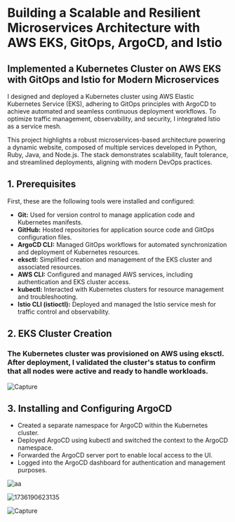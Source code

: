# Building a Scalable and Resilient Microservices Architecture with AWS EKS, GitOps, ArgoCD, and Istio
## **Implemented a Kubernetes Cluster on AWS EKS with GitOps and Istio for Modern Microservices**

I designed and deployed a Kubernetes cluster using AWS Elastic Kubernetes Service (EKS), adhering to GitOps principles with ArgoCD to achieve automated and seamless continuous deployment workflows. To optimize traffic management, observability, and security, I integrated Istio as a service mesh.

This project highlights a robust microservices-based architecture powering a dynamic website, composed of multiple services developed in Python, Ruby, Java, and Node.js. The stack demonstrates scalability, fault tolerance, and streamlined deployments, aligning with modern DevOps practices.

## **1. Prerequisites**

First, these are the following tools were installed and configured:  
- **Git:** Used for version control to manage application code and Kubernetes manifests.
- **GitHub:** Hosted repositories for application source code and GitOps configuration files.
- **ArgoCD CLI:** Managed GitOps workflows for automated synchronization and deployment of Kubernetes resources.
- **eksctl:** Simplified creation and management of the EKS cluster and associated resources.
- **AWS CLI:** Configured and managed AWS services, including authentication and EKS cluster access.
- **kubectl:** Interacted with Kubernetes clusters for resource management and troubleshooting.
- **Istio CLI (istioctl):** Deployed and managed the Istio service mesh for traffic control and observability.

## **2. EKS Cluster Creation**

### The Kubernetes cluster was provisioned on AWS using eksctl. After deployment, I validated the cluster's status to confirm that all nodes were active and ready to handle workloads.
![Capture](https://github.com/user-attachments/assets/f8975349-90cc-4872-bc17-b74f24090dc3)       

## **3. Installing and Configuring ArgoCD**
- Created a separate namespace for ArgoCD within the Kubernetes cluster.
- Deployed ArgoCD using kubectl and switched the context to the ArgoCD namespace.
- Forwarded the ArgoCD server port to enable local access to the UI.
- Logged into the ArgoCD dashboard for authentication and management purposes.

![aa](https://github.com/user-attachments/assets/6417c176-20c8-4656-bc06-c343dfe8c5e4)

![1736190623135](https://github.com/user-attachments/assets/5dd7e92b-d118-4fa7-b6df-e8e939326c10)

![Capture](https://github.com/user-attachments/assets/485e0ab8-e409-4be9-b258-2b26124d9f71)



